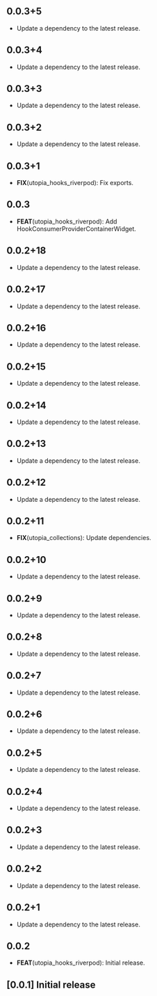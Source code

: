 ## 0.0.3+5

 - Update a dependency to the latest release.

## 0.0.3+4

 - Update a dependency to the latest release.

## 0.0.3+3

 - Update a dependency to the latest release.

## 0.0.3+2

 - Update a dependency to the latest release.

## 0.0.3+1

 - **FIX**(utopia_hooks_riverpod): Fix exports.

## 0.0.3

 - **FEAT**(utopia_hooks_riverpod): Add HookConsumerProviderContainerWidget.

## 0.0.2+18

 - Update a dependency to the latest release.

## 0.0.2+17

 - Update a dependency to the latest release.

## 0.0.2+16

 - Update a dependency to the latest release.

## 0.0.2+15

 - Update a dependency to the latest release.

## 0.0.2+14

 - Update a dependency to the latest release.

## 0.0.2+13

 - Update a dependency to the latest release.

## 0.0.2+12

 - Update a dependency to the latest release.

## 0.0.2+11

 - **FIX**(utopia_collections): Update dependencies.

## 0.0.2+10

 - Update a dependency to the latest release.

## 0.0.2+9

 - Update a dependency to the latest release.

## 0.0.2+8

 - Update a dependency to the latest release.

## 0.0.2+7

 - Update a dependency to the latest release.

## 0.0.2+6

 - Update a dependency to the latest release.

## 0.0.2+5

 - Update a dependency to the latest release.

## 0.0.2+4

 - Update a dependency to the latest release.

## 0.0.2+3

 - Update a dependency to the latest release.

## 0.0.2+2

 - Update a dependency to the latest release.

## 0.0.2+1

 - Update a dependency to the latest release.

## 0.0.2

 - **FEAT**(utopia_hooks_riverpod): Initial release.

## [0.0.1] Initial release